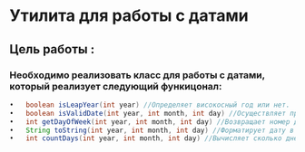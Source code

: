# Утилита для работы с датами 
## Цель работы : 
### Необходимо реализовать класс для работы с датами, который реализует следующий функицонал:
```java
•	boolean isLeapYear(int year) //Определяет високосный год или нет.
•	boolean isValidDate(int year, int month, int day) //Осуществляет проверку даты на корректность.
•	int getDayOfWeek(int year, int month, int day) //Возвращает номер дня недели, где 0 – MON, 6- SUN (Можно сделать enum – ом )
•	String toString(int year, int month, int day) //Форматирует дату в красивом виде. Например Tuesday 14 Feb 2012
•	int countDays(int year, int month, int day) //Вычисляет сколько дней прошло с данной даты по сегодняшнюю
```
